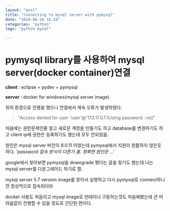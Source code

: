 ```yaml
---
layout: "post"
title: "Connecting to mysql server with pymysql"
date: "2018-06-24 16:18"
categories: "python"
tags: "python mysql"

---
```


# pymysql library를 사용하여 mysql server(docker container)연결

**client** : eclipse + pydev + pymysql

**server** : docker for windows(mysql server image)

위의 환경으로 진행을 했으나 연결에서 계속 오류가 발생하였다.

>"Access denied for user 'user'@'172.17.0.1'(Using password : no)"

처음에는 권한문제인줄 알고 새로운 계정을 만들기도 하고 database를 변경하기도 하고 client ip에 권한은 등록하기도 했는데 모두 안되었음.

원인은 mysql server 버전이 8.0.11 이였는데 pymysql에서 지원이 원활하지 않은듯 하다.
*'password 접속 방식이 다른가 봄. 정확한 원인은 ...'*

google에서 찾아보면 pymysql을 downgrade 했다는 글을 찾기도 했는데 나는 mysql server를 다운그레이드 하기로 함.

mysql server 5.7 version image를 찾아서 실행하고 다시 pymysql로 connect하니깐 정상적으로 접속되더라

docker 사용도 처음이고 mysql image로 컨테이너 구동하는것도 처음해봤는데 큰 어려움없이 진행할 수 있을 정도로 간단한 편이다.
